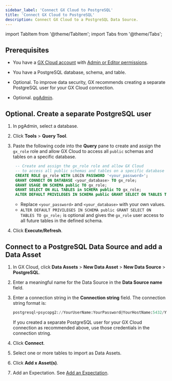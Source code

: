 ```yaml
---
sidebar_label: 'Connect GX Cloud to PostgreSQL'
title: 'Connect GX Cloud to PostgreSQL'
description: Connect GX Cloud to a PostgreSQL Data Source.
---
```


import TabItem from '@theme/TabItem';
import Tabs from '@theme/Tabs';

## Prerequisites

- You have a [GX Cloud account](https://greatexpectations.io/cloud) with [Admin or Editor permissions](/cloud/users/manage_users.md#roles-and-responsibilities).

- You have a PostgreSQL database, schema, and table.

- Optional. To improve data security, GX recommends creating a separate PostgreSQL user for your GX Cloud connection.

- Optional. [pgAdmin](https://www.pgadmin.org/download/).

## Optional. Create a separate PostgreSQL user

1. In pgAdmin, select a database.

2. Click **Tools** > **Query Tool**.

3. Paste the following code into the **Query** pane to create and assign the `gx_role` role and allow GX Cloud to access all `public` schemas and tables on a specific database.

   ```sql title="pgAdmin"
    -- Create and assign the gx_role role and allow GX Cloud 
    -- to access all public schemas and tables on a specific database
    CREATE ROLE gx_role WITH LOGIN PASSWORD '<your_password>';
    GRANT CONNECT ON DATABASE <your_database> TO gx_role;
    GRANT USAGE ON SCHEMA public TO gx_role;
    GRANT SELECT ON ALL TABLES in SCHEMA public TO gx_role;
    ALTER DEFAULT PRIVILEGES IN SCHEMA public GRANT SELECT ON TABLES TO gx_role
   ```

   - Replace `<your_password>` and `<your_database>` with your own values.
   - `ALTER DEFAULT PRIVILEGES IN SCHEMA public GRANT SELECT ON TABLES TO gx_role;` is optional and gives the `gx_role` user access to all future tables in the defined schema.

4. Click **Execute/Refresh**.

## Connect to a PostgreSQL Data Source and add a Data Asset

1. In GX Cloud, click **Data Assets** > **New Data Asset** > **New Data Source** > **PostgreSQL**.

2. Enter a meaningful name for the Data Source in the **Data Source name** field.

3. Enter a connection string in the **Connection string** field. The connection string format is:
   
   ```python title="PostgreSQL connection string"
   postgresql+psycopg2://YourUserName:YourPassword@YourHostName:5432/YourDatabaseName
   ```
   
   If you created a separate PostgreSQL user for your GX Cloud connection as recommended above, use those credentials in the connection string.

4. Click **Connect**.

5. Select one or more tables to import as Data Assets.

6. Click **Add x Asset(s)**. 

7. Add an Expectation. See [Add an Expectation](/cloud/expectations/manage_expectations.md#add-an-expectation).


